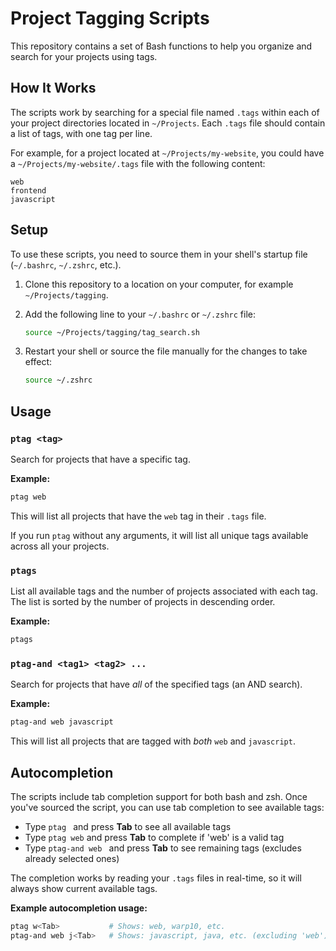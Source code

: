 # Project Tagging Scripts

This repository contains a set of Bash functions to help you organize and search for your projects using tags.

## How It Works

The scripts work by searching for a special file named `.tags` within each of your project directories located in `~/Projects`. Each `.tags` file should contain a list of tags, with one tag per line.

For example, for a project located at `~/Projects/my-website`, you could have a `~/Projects/my-website/.tags` file with the following content:

```
web
frontend
javascript
```

## Setup

To use these scripts, you need to source them in your shell's startup file (`~/.bashrc`, `~/.zshrc`, etc.).

1.  Clone this repository to a location on your computer, for example `~/Projects/tagging`.
2.  Add the following line to your `~/.bashrc` or `~/.zshrc` file:

    ```bash
    source ~/Projects/tagging/tag_search.sh
    ```

3.  Restart your shell or source the file manually for the changes to take effect:

    ```bash
    source ~/.zshrc
    ```

## Usage

### `ptag <tag>`

Search for projects that have a specific tag.

**Example:**

```bash
ptag web
```

This will list all projects that have the `web` tag in their `.tags` file.

If you run `ptag` without any arguments, it will list all unique tags available across all your projects.

### `ptags`

List all available tags and the number of projects associated with each tag. The list is sorted by the number of projects in descending order.

**Example:**

```bash
ptags
```

### `ptag-and <tag1> <tag2> ...`

Search for projects that have *all* of the specified tags (an AND search).

**Example:**

```bash
ptag-and web javascript
```

This will list all projects that are tagged with *both* `web` and `javascript`.

## Autocompletion

The scripts include tab completion support for both bash and zsh. Once you've sourced the script, you can use tab completion to see available tags:

- Type `ptag ` and press **Tab** to see all available tags
- Type `ptag web` and press **Tab** to complete if 'web' is a valid tag
- Type `ptag-and web ` and press **Tab** to see remaining tags (excludes already selected ones)

The completion works by reading your `.tags` files in real-time, so it will always show current available tags.

**Example autocompletion usage:**

```bash
ptag w<Tab>           # Shows: web, warp10, etc.
ptag-and web j<Tab>   # Shows: javascript, java, etc. (excluding 'web')
``` 